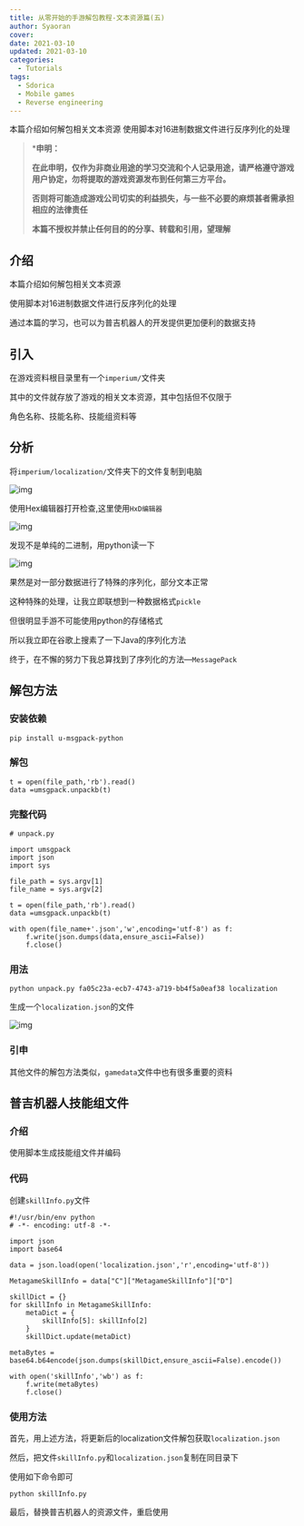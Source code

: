 ```yaml
---
title: 从零开始的手游解包教程-文本资源篇(五)
author: Syaoran
cover: 
date: 2021-03-10
updated: 2021-03-10
categories: 
  - Tutorials
tags: 
  - Sdorica
  - Mobile games
  - Reverse engineering
---
```


本篇介绍如何解包相关文本资源
使用脚本对16进制数据文件进行反序列化的处理

<!-- more --> 

> ***申明：**
>
> **在此申明，仅作为非商业用途的学习交流和个人记录用途，请严格遵守游戏用户协定，勿将提取的游戏资源发布到任何第三方平台。**
>
> **否则将可能造成游戏公司切实的利益损失，与一些不必要的麻烦甚者需承担相应的法律责任**
>
> **本篇不授权并禁止任何目的的分享、转载和引用，望理解**



## 介绍

本篇介绍如何解包相关文本资源

使用脚本对16进制数据文件进行反序列化的处理

通过本篇的学习，也可以为普吉机器人的开发提供更加便利的数据支持

## 引入

在游戏资料根目录里有一个`imperium/`文件夹

其中的文件就存放了游戏的相关文本资源，其中包括但不仅限于

角色名称、技能名称、技能组资料等

## 分析

将`imperium/localization/`文件夹下的文件复制到电脑

![img](/img/gamedata_reverse05_001.png)

使用Hex编辑器打开检查,这里使用`HxD编辑器`

![img](/img/gamedata_reverse05_002.png)

发现不是单纯的二进制，用python读一下

![img](/img/gamedata_reverse05_003.png)

果然是对一部分数据进行了特殊的序列化，部分文本正常

这种特殊的处理，让我立即联想到一种数据格式`pickle`

但很明显手游不可能使用python的存储格式

所以我立即在谷歌上搜素了一下Java的序列化方法

终于，在不懈的努力下我总算找到了序列化的方法—`MessagePack`





## 解包方法

### 安装依赖

```
pip install u-msgpack-python
```

### 解包

```
t = open(file_path,'rb').read()
data =umsgpack.unpackb(t)
```

### 完整代码

```
# unpack.py

import umsgpack
import json
import sys 

file_path = sys.argv[1]
file_name = sys.argv[2]

t = open(file_path,'rb').read()
data =umsgpack.unpackb(t)

with open(file_name+'.json','w',encoding='utf-8') as f:
    f.write(json.dumps(data,ensure_ascii=False))
    f.close()
```

### 用法

```
python unpack.py fa05c23a-ecb7-4743-a719-bb4f5a0eaf38 localization
```

生成一个`localization.json`的文件

![img](/img/gamedata_reverse05_004.png)

### 引申

其他文件的解包方法类似，`gamedata`文件中也有很多重要的资料





## 普吉机器人技能组文件

### 介绍

使用脚本生成技能组文件并编码

### 代码

创建`skillInfo.py`文件

```
#!/usr/bin/env python
# -*- encoding: utf-8 -*-

import json
import base64

data = json.load(open('localization.json','r',encoding='utf-8'))

MetagameSkillInfo = data["C"]["MetagameSkillInfo"]["D"]

skillDict = {}
for skillInfo in MetagameSkillInfo:
    metaDict = {
        skillInfo[5]: skillInfo[2]
    }
    skillDict.update(metaDict)

metaBytes = base64.b64encode(json.dumps(skillDict,ensure_ascii=False).encode())

with open('skillInfo','wb') as f:
    f.write(metaBytes)
    f.close()
```

### 使用方法

首先，用上述方法，将更新后的localization文件解包获取`localization.json`

然后，把文件`skillInfo.py`和`localization.json`复制在同目录下

使用如下命令即可

```
python skillInfo.py
```

最后，替换普吉机器人的资源文件，重启使用
